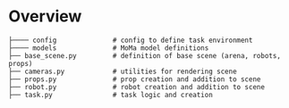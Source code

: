 # Overview

    ├──── config              # config to define task environment
    ├──── models              # MoMa model definitions
    ├── base_scene.py         # definition of base scene (arena, robots, props)
    ├── cameras.py            # utilities for rendering scene
    ├── props.py              # prop creation and addition to scene
    ├── robot.py              # robot creation and addition to scene
    ├── task.py               # task logic and creation
